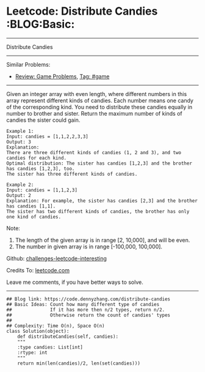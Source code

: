 
# Leetcode: Distribute Candies     :BLOG:Basic:

---

Distribute Candies  

---

Similar Problems:  

-   [Review: Game Problems](https://code.dennyzhang.com/review-game), [Tag: #game](https://code.dennyzhang.com/tag/game)

---

Given an integer array with even length, where different numbers in this array represent different kinds of candies. Each number means one candy of the corresponding kind. You need to distribute these candies equally in number to brother and sister. Return the maximum number of kinds of candies the sister could gain.  

    Example 1:
    Input: candies = [1,1,2,2,3,3]
    Output: 3
    Explanation:
    There are three different kinds of candies (1, 2 and 3), and two candies for each kind.
    Optimal distribution: The sister has candies [1,2,3] and the brother has candies [1,2,3], too. 
    The sister has three different kinds of candies. 

    Example 2:
    Input: candies = [1,1,2,3]
    Output: 2
    Explanation: For example, the sister has candies [2,3] and the brother has candies [1,1]. 
    The sister has two different kinds of candies, the brother has only one kind of candies. 

Note:  

1.  The length of the given array is in range [2, 10,000], and will be even.
2.  The number in given array is in range [-100,000, 100,000].

Github: [challenges-leetcode-interesting](https://github.com/DennyZhang/challenges-leetcode-interesting/tree/master/problems/distribute-candies)  

Credits To: [leetcode.com](https://leetcode.com/problems/distribute-candies/description/)  

Leave me comments, if you have better ways to solve.  

---

    ## Blog link: https://code.dennyzhang.com/distribute-candies
    ## Basic Ideas: Count how many different type of candies
    ##              If it has more then n/2 types, return n/2.
    ##              Otherwise return the count of candies' types
    ##
    ## Complexity: Time O(n), Space O(n)
    class Solution(object):
        def distributeCandies(self, candies):
    	"""
    	:type candies: List[int]
    	:rtype: int
    	"""
    	return min(len(candies)/2, len(set(candies)))

